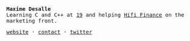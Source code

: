 <samp>
  <p><b>Maxime Desalle</b><br />Learning C and C++ at <a href="https://s19.be">19</a> and helping <a href="https://hifi.finance">Hifi Finance</a> on the marketing front.</p>
  <a href="https://maxdesalle.com">website</a> · <a href="https://maxdesalle.com/contact" >contact</a> · <a href="https://twitter.com/maxdesalle" >twitter</a>
</samp>
